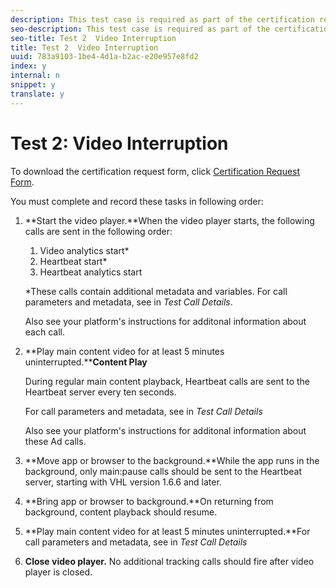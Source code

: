 ```yaml
---
description: This test case is required as part of the certification request form and validates mobile interruption behavior.
seo-description: This test case is required as part of the certification request form and validates mobile interruption behavior.
seo-title: Test 2  Video Interruption
title: Test 2  Video Interruption
uuid: 783a9103-1be4-4d1a-b2ac-e20e957e8fd2
index: y
internal: n
snippet: y
translate: y
---
```


# Test 2: Video Interruption

To download the certification request form, click [ Certification Request Form](cert_req_form_nielsen.docx). 

You must complete and record these tasks in following order: 


1. **Start the video player.**When the video player starts, the following calls are sent in the following order: 


    1. Video analytics start*
    1. Heartbeat start*
    1. Heartbeat analytics start


   *These calls contain additional metadata and variables. For call parameters and metadata, see [](../c_vhl_validation/c_vhl_test-call-details.md#section_qts_xff_f2b) in *Test Call Details*.

   Also see your platform's [](../c_digital_content_ratings/c_dcr_implementation.md) instructions for additonal information about each call. 

1. **Play main content video for at least 5 minutes uninterrupted.****Content Play** 

   During regular main content playback, Heartbeat calls are sent to the Heartbeat server every ten seconds. 

   For call parameters and metadata, see [](../c_vhl_validation/c_vhl_test-call-details.md#section_u1l_1gf_f2b) in *Test Call Details*

   Also see your platform's [](../c_vhl_stand-implement.md) instructions for additonal information about these Ad calls.

1. **Move app or browser to the background.**While the app runs in the background, only main:pause calls should be sent to the Heartbeat server, starting with VHL version 1.6.6 and later. 

1. **Bring app or browser to background.**On returning from background, content playback should resume. 

1. **Play main content video for at least 5 minutes uninterrupted.**For call parameters and metadata, see [](../c_vhl_validation/c_vhl_test-call-details.md#section_u1l_1gf_f2b) in *Test Call Details*

1. **Close video player.** No additional tracking calls should fire after video player is closed. 


